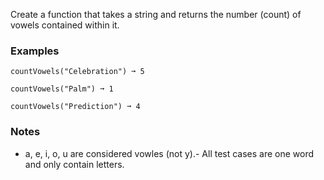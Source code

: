 
Create a function that takes a string and returns the number (count) of vowels contained within it.

### Examples

```
countVowels("Celebration") ➞ 5

countVowels("Palm") ➞ 1

countVowels("Prediction") ➞ 4
```

### Notes
- a, e, i, o, u are considered vowles (not y).- All test cases are one word and only contain letters.